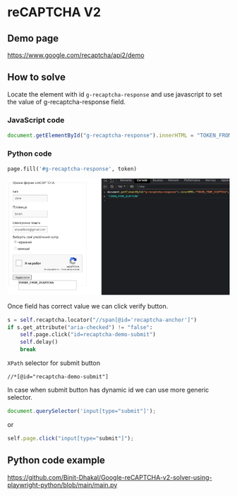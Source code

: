 # reCAPTCHA V2

## Demo page

https://www.google.com/recaptcha/api2/demo

## How to solve

Locate the element with id `g-recaptcha-response` and use javascript to set the value of g-recaptcha-response field.

### JavaScript code

```js
document.getElementById("g-recaptcha-response").innerHTML = "TOKEN_FROM_2CAPTCHA";
```

### Python code

```python
page.fill('#g-recaptcha-response', token)
```

<img src="./images/reCAPTCHA V2.png" />

Once field has correct value we can click verify button.

```python
s = self.recaptcha.locator("//span[@id='recaptcha-anchor']")
if s.get_attribute("aria-checked") != "false":
    self.page.click("id=recaptcha-demo-submit")
    self.delay()
    break
```

`XPath` selector for submit button

```
//*[@id="recaptcha-demo-submit"]
```

In case when submit button has dynamic id we can use more generic selector.

```js
document.querySelector('input[type="submit"]');
```

or

```js
self.page.click("input[type="submit"]");
```

## Python code example

https://github.com/Binit-Dhakal/Google-reCAPTCHA-v2-solver-using-playwright-python/blob/main/main.py
